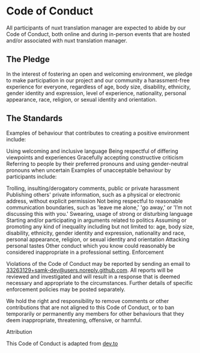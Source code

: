 # Code of Conduct

All participants of nuxt translation manager are expected to abide by our Code of Conduct, both online and during in-person
events that are hosted and/or associated with nuxt translation manager.

## The Pledge

In the interest of fostering an open and welcoming environment, we pledge to make participation in our project and our
community a harassment-free experience for everyone, regardless of age, body size, disability, ethnicity, gender
identity and expression, level of experience, nationality, personal appearance, race, religion, or sexual identity and
orientation.

## The Standards

Examples of behaviour that contributes to creating a positive environment include:

Using welcoming and inclusive language
Being respectful of differing viewpoints and experiences
Gracefully accepting constructive criticism
Referring to people by their preferred pronouns and using gender-neutral pronouns when uncertain
Examples of unacceptable behaviour by participants include:

Trolling, insulting/derogatory comments, public or private harassment
Publishing others' private information, such as a physical or electronic address, without explicit permission
Not being respectful to reasonable communication boundaries, such as 'leave me alone,' 'go away,' or 'I’m not discussing
this with you.'
Swearing, usage of strong or disturbing language
Starting and/or participating in arguments related to politics
Assuming or promoting any kind of inequality including but not limited to: age, body size, disability, ethnicity, gender
identity and expression, nationality and race, personal appearance, religion, or sexual identity and orientation
Attacking personal tastes
Other conduct which you know could reasonably be considered inappropriate in a professional setting.
Enforcement

Violations of the Code of Conduct may be reported by sending an email to <33263129+samk-dev@users.noreply.github.com>. All
reports will be reviewed and investigated and will result in a response that is deemed necessary and appropriate to the
circumstances. Further details of specific enforcement policies may be posted separately.

We hold the right and responsibility to remove comments or other contributions that are not aligned to this Code of
Conduct, or to ban temporarily or permanently any members for other behaviours that they deem inappropriate,
threatening, offensive, or harmful.

Attribution

This Code of Conduct is adapted from [dev.to](https://dev.to)

